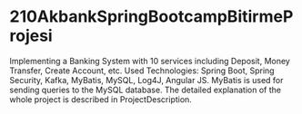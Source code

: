 # 210AkbankSpringBootcampBitirmeProjesi


Implementing a Banking System with 10 services including Deposit, Money Transfer, Create Account, etc. Used Technologies: Spring Boot, Spring Security, Kafka, MyBatis, MySQL, Log4J, Angular JS. MyBatis is used for sending queries to the MySQL database. The detailed explanation of the whole project is described in ProjectDescription.
